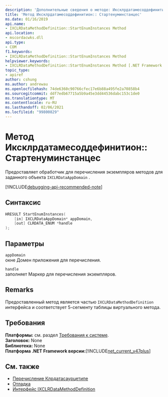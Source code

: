 ```yaml
---
description: 'Дополнительные сведения о методе: Иксклрдатамесоддефинитион:: Стартенуминстанцес'
title: 'Метод Иксклрдатамесоддефинитион:: Стартенуминстанцес'
ms.date: 01/16/2019
api.name:
- IXCLRDataMethodDefinition::StartEnumInstances Method
api.location:
- mscordacwks.dll
api.type:
- COM
f1.keywords:
- IXCLRDataMethodDefinition::StartEnumInstances Method
helpviewer.keywords:
- IXCLRDataMethodDefinition::StartEnumInstances Method [.NET Framework debugging]
topic_type:
- apiref
author: cshung
ms.author: andrewau
ms.openlocfilehash: 74de6360c90766cfec17e6b88a495fe2a70858b4
ms.sourcegitcommit: ddf7edb67715a5b9a45e3dd44536dabc153c1de0
ms.translationtype: MT
ms.contentlocale: ru-RU
ms.lasthandoff: 02/06/2021
ms.locfileid: "99800829"
---
```

# <a name="ixclrdatamethoddefinitionstartenuminstances-method"></a>Метод Иксклрдатамесоддефинитион:: Стартенуминстанцес

Предоставляет обработчик для перечисления экземпляров методов для заданного объекта `IXCLRDataAppDomain` .

[!INCLUDE[debugging-api-recommended-note](../../../../includes/debugging-api-recommended-note.md)]

## <a name="syntax"></a>Синтаксис

```cpp
HRESULT StartEnumInstances(
    [in] IXCLRDataAppDomain* appDomain,
    [out] CLRDATA_ENUM *handle
);
```

## <a name="parameters"></a>Параметры

`appDomain`\
окне Домен приложения для перечисления.

`handle`\
заполняет Маркер для перечисления экземпляров.

## <a name="remarks"></a>Remarks

Предоставленный метод является частью `IXCLRDataMethodDefinition` интерфейса и соответствует 5-сегменту таблицы виртуального метода.

## <a name="requirements"></a>Требования

**Платформы:** см. раздел [Требования к системе](../../get-started/system-requirements.md).  
**Заголовок:** None  
**Библиотека:** None  
**Платформа .NET Framework версии:**[!INCLUDE[net_current_v47plus](../../../../includes/net-current-v47plus.md)]  

## <a name="see-also"></a>См. также

- [Перечисление Клрдатасаурцетипе](clrdatasourcetype-enumeration.md)
- [Отладка](index.md)
- [Интерфейс IXCLRDataMethodDefinition](ixclrdatamethoddefinition-interface.md)
